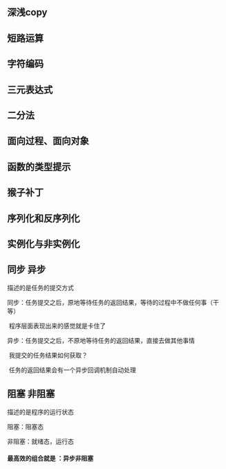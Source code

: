 ## 深浅copy

## 短路运算

## 字符编码

## 三元表达式

## 二分法

## 面向过程、面向对象

## 函数的类型提示

## 猴子补丁

## 序列化和反序列化

## 实例化与非实例化

## 同步 异步  

描述的是任务的提交方式

同步：任务提交之后，原地等待任务的返回结果，等待的过程中不做任何事（干等）

​			程序层面表现出来的感觉就是卡住了

异步：任务提交之后，不原地等待任务的返回结果，直接去做其他事情

​			我提交的任务结果如何获取？

​			任务的返回结果会有一个异步回调机制自动处理

##  阻塞 非阻塞

描述的是程序的运行状态

阻塞：阻塞态

非阻塞：就绪态，运行态

#### 最高效的组合就是 ：异步非阻塞
